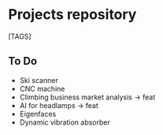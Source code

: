 # Projects repository
[TAGS]

## To Do
- Ski scanner
- CNC machine
- Climbing business market analysis -> feat
- AI for headlamps -> feat
- Eigenfaces
- Dynamic vibration absorber